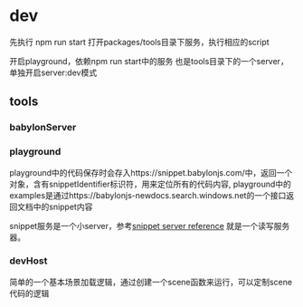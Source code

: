 
# dev
先执行
npm run start
打开packages/tools目录下服务，执行相应的script

开启playground，依赖npm run start中的服务
也是tools目录下的一个server，单独开启server:dev模式

## tools

### babylonServer

### playground

playground中的代码保存时会存入https://snippet.babylonjs.com/中，返回一个对象，含有snippetIdentifier标识符，用来定位所有的代码内容, 
playground中的examples是通过https://babylonjs-newdocs.search.windows.net的一个接口返回文档中的snippet内容

snippet服务是一个小server，参考[snippet server reference](https://github.com/BabylonJS/SnippetServerReference/blob/main/index.js)
就是一个读写服务器。

### devHost
简单的一个基本场景加载逻辑，通过创建一个scene函数来运行，可以定制scene代码的逻辑